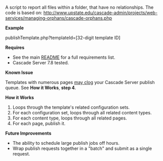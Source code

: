 A script to report all files within a folder, that have no relationships. The code is based on: http://www.upstate.edu/cascade-admin/projects/web-services/managing-orphans/cascade-orphans.php

**Example**

publishTemplate.php?templateId=[32-digit template ID]

**Requires**

- See the main [README](../) for a full requirements list.
- Cascade Server 7.8 tested.

**Known Issue**

Templates with numerous pages [may clog](http://help.hannonhill.com/discussions/how-do-i/14581-how-to-clear-all-active-publish-jobs) your Cascade Server publish queue.
See **How it Works**, **step 4**.

**How it Works**

1. Loops through the template's related configuration sets.
2. For each configuration set, loops through all related content types.
3. For each content type, loops through all related pages.
4. For each page, publish it.

**Future Improvements**

- The ability to schedule large publish jobs off hours.
- Wrap publish requests together in a "batch" and submit as a single request.
